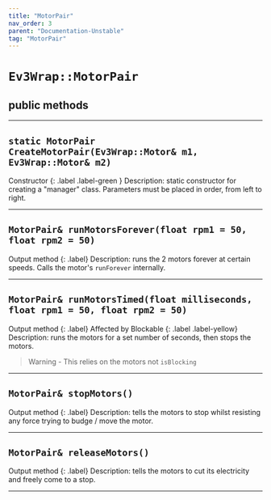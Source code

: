 ```yaml
---
title: "MotorPair"
nav_order: 3
parent: "Documentation-Unstable"
tag: "MotorPair"
---
```


# `Ev3Wrap::MotorPair`
## public methods
---
## `static MotorPair CreateMotorPair(Ev3Wrap::Motor& m1, Ev3Wrap::Motor& m2)`
Constructor 
{: .label .label-green }
Description: static constructor for creating a "manager" class. Parameters must be placed in order, from left to right.

---

## `MotorPair& runMotorsForever(float rpm1 = 50, float rpm2 = 50)`
Output method
{: .label}
Description: runs the 2 motors forever at certain speeds. Calls the motor's `runForever` internally.

---

## `MotorPair& runMotorsTimed(float milliseconds, float rpm1 = 50, float rpm2 = 50)`
Output method
{: .label}
Affected by Blockable
{: .label .label-yellow}
Description: runs the motors for a set number of seconds, then stops the motors.
>   Warning - This relies on the motors not `isBlocking`

---

## `MotorPair& stopMotors()`
Output method
{: .label}
Description: tells the motors to stop whilst resisting any force trying to budge / move the motor.

---

## `MotorPair& releaseMotors()`
Output method
{: .label}
Description: tells the motors to cut its electricity and freely come to a stop.

---